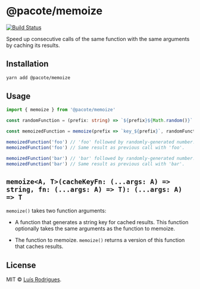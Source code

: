 # @pacote/memoize

[![Build Status](https://travis-ci.org/PacoteJS/pacote.svg?branch=master)](https://travis-ci.org/PacoteJS/pacote)

Speed up consecutive calls of the same function with the same arguments by caching its results.

## Installation

```bash
yarn add @pacote/memoize
```

## Usage

```typescript
import { memoize } from '@pacote/memoize'

const randomFunction = (prefix: string) => `${prefix}${Math.random()}`

const memoizedFunction = memoize(prefix => `key_${prefix}`, randomFunction)

memoizedFunction('foo') // 'foo' followed by randomly-generated number.
memoizedFunction('foo') // Same result as previous call with 'foo'.

memoizedFunction('bar') // 'bar' followed by randomly-generated number.
memoizedFunction('bar') // Same result as previous call with 'bar'.
```

## `memoize<A, T>(cacheKeyFn: (...args: A) => string, fn: (...args: A) => T): (...args: A) => T`

`memoize()` takes two function arguments:

- A function that generates a string key for cached results. This function optionally
  takes the same arguments as the function to memoize.

- The function to memoize. `memoize()` returns a version of this function that caches results.

## License

MIT © [Luís Rodrigues](https://goblindegook.com).
